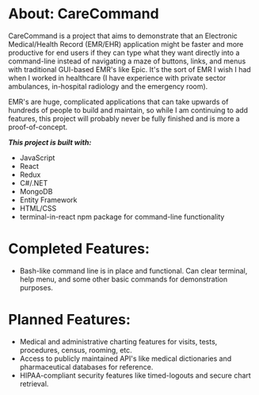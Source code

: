 # About: CareCommand

CareCommand is a project that aims to demonstrate that an Electronic Medical/Health Record (EMR/EHR) application
might be faster and more productive for end users if they can type what they want directly into
a command-line instead of navigating a maze of buttons, links, and menus with traditional GUI-based
EMR's like Epic. It's the sort of EMR I wish I had when I worked in healthcare (I have experience with
private sector ambulances, in-hospital radiology and the emergency room).

EMR's are huge, complicated applications that can take upwards of hundreds of people to build and maintain,
so while I am continuing to add features, this project will probably never be fully finished and is more
a proof-of-concept.



**_This project is built with:_**

- JavaScript
- React
- Redux
- C#/.NET
- MongoDB
- Entity Framework
- HTML/CSS
- terminal-in-react npm package for command-line functionality

# Completed Features:

- Bash-like command line is in place and functional. Can clear terminal, help menu, and some other basic commands
for demonstration purposes.

# Planned Features:
- Medical and administrative charting features for visits, tests, procedures, census, rooming, etc.
- Access to publicly maintained API's like medical dictionaries and pharmaceutical databases for reference.
- HIPAA-compliant security features like timed-logouts and secure chart retrieval.
